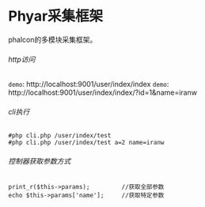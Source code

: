 # Phyar采集框架

phalcon的多模块采集框架。

###### http访问
`demo`: http://localhost:9001/user/index/index
`demo`: http://localhost:9001/user/index/index/?id=1&name=iranw

###### cli执行
```
#php cli.php /user/index/test
#php cli.php /user/index/test a=2 name=iranw
```

###### 控制器获取参数方式
```
print_r($this->params);         //获取全部参数
echo $this->params['name'];     //获取特定参数
```
